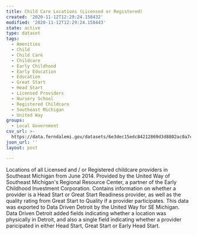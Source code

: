```yaml
---
title: Child Care Locations (Licensed or Registered)
created: '2020-11-12T12:29:24.158432'
modified: '2020-11-12T12:29:24.158443'
state: active
type: dataset
tags:
  - Amenities
  - Child
  - Child Care
  - Childcare
  - Early Childhood
  - Early Education
  - Education
  - Great Start
  - Head Start
  - Licensed Providers
  - Nursery School
  - Registered Childcare
  - Southeast Michigan
  - United Way
groups:
  - Local Government
csv_url: >-
  https://data.ferndalemi.gov/datasets/6e3dec15edc84212869d3d8802ac0a7c_0.csv?outSR=%7B%22latestWkid%22%3A4326%2C%22wkid%22%3A4326%7D
json_url: ''
layout: post

---
```

Locations of all Licensed and / or Registered childcare providers in Southeast Michigan from June 2014. Provided by the United Way of Southeast Michigan's Regional Resource Center, a partner of the Early Childhood Investment Corporation. Contains information on whether a provider is a Head Start or Great Start Readiness provider, as well as the quality rating from Great Start to Quality if a provider participates. This data was exported to Data Driven Detroit by the United Way for SE Michigan. Data Driven Detroit added fields indicating whether a location was physically in Detroit, and also a single field indicating whether a provider paricipated in either Head Start, Great Start or Early Head Start.
